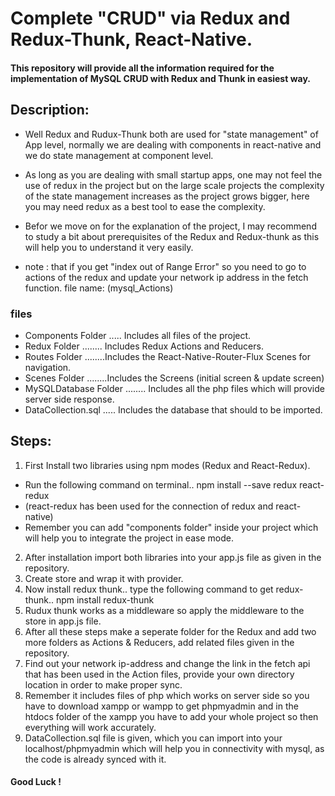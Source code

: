 # Complete "CRUD" via Redux and Redux-Thunk, React-Native.
#### This repository will provide all the information required for the implementation of MySQL CRUD with Redux and Thunk in easiest way.

## Description:
* Well Redux and Rudux-Thunk both are used for "state management" of App level, normally we are dealing with components in react-native and we do state management at component level.
* As long as you are dealing with small startup apps, one may not feel the use of redux in the project but on the large scale projects the complexity of the state management increases as the project grows bigger, here you may need redux as a best tool to ease the complexity.
* Befor we move on for the explanation of the project, I may recommend to study a bit about prerequisites of the Redux and Redux-thunk as this will help you to understand it very easily.

* note : that if you get "index out of Range Error"  so you need to go to actions of the redux and update your network ip address in the fetch function.  file name: (mysql_Actions)

### files
* Components Folder ..... Includes all files of the project.
* Redux Folder ........ Includes Redux Actions and Reducers.
* Routes Folder ........Includes the React-Native-Router-Flux Scenes for navigation.
* Scenes Folder ........Includes the Screens (initial screen & update screen)
* MySQLDatabase Folder ........ Includes all the php files which will provide server side response.
* DataCollection.sql ..... Includes the database that should to be imported.





## Steps:

1. First Install two libraries using npm modes (Redux and React-Redux).
* Run the following command on terminal..  npm install --save redux react-redux  
* (react-redux has been used for the connection of redux and react-native)
* Remember you can add "components folder" inside your project which will help you to integrate the project in ease mode. 
2. After installation import both libraries into your app.js file as given in the repository.
3. Create store and wrap it with provider.
4. Now install redux thunk.. type the following command to get redux-thunk..   npm install redux-thunk
5. Rudux thunk works as a middleware so apply the middleware to the store in app.js file.
6. After all these steps make a seperate folder for the Redux and add two more folders as Actions & Reducers, add related files given in the repository.
7. Find out your network ip-address and change the link in the fetch api that has been used in the Action files, provide your own directory location in order to make proper sync.
8. Remember it includes files of php which works on server side so you have to download xampp or wampp to get phpmyadmin and in the htdocs folder of the xampp you have to add your whole project so then everything will work accurately.
9. DataCollection.sql file is given, which you can import into your localhost/phpmyadmin which will help you in connectivity with mysql, as the code is already synced with it.

#### Good Luck !


